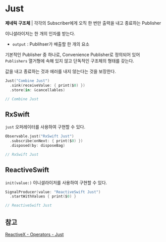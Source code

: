 # Just

**제네릭 구조체** | 각각의 Subscriber에게 오직 한 번만 출력을 내고 종료하는 Publisher

이니셜라이저는 한 개의 인자를 받는다.

- `output` : Publihser가 배출할 한 개의 요소

기본적인 Publisher 중 하나로, Convenience Publisher로 정의되어 있어 `Publishers` 열거형에 속해 있지 않고 단독적인 구조체의 형태를 갖는다.

값을 내고 종료하는 것과 에러를 내지 않는다는 것을 보장한다.

```swift
Just("Combine Just")
  .sink(receiveValue: { print($0) })
  .store(in: &cancellables)

// Combine Just
```

## RxSwift

`just` 오퍼레이터를 사용하여 구현할 수 있다.

```swift
Observable.just("RxSwift Just")
  .subscribe(onNext: { print($0) })
  .disposed(by: disposeBag)

// RxSwift Just
```

## ReactiveSwift

`init(value:)` 이니셜라이저를 사용하여 구현할 수 있다.

```swift
SignalProducer(value: "ReactiveSwift Just")
  .startWithValues { print($0) }

// ReactiveSwift Just
```

## 참고

[ReactiveX - Operators - Just](http://reactivex.io/documentation/operators/just.html)


